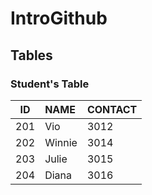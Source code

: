 # IntroGithub
## Tables 
### Student's Table
|ID|NAME|CONTACT|
|---|:---|---|
201|Vio|3012|
202|Winnie|3014|
203|Julie|3015|
204|Diana|3016|
